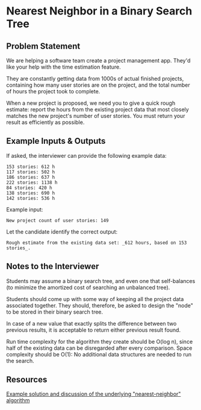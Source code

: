 # Nearest Neighbor in a Binary Search Tree

## Problem Statement 

We are helping a software team create a project management app. They'd like your help with the time estimation feature. 

They are constantly getting data from 1000s of actual finished projects, containing how many user stories are on the project, and the total number of hours the project took to complete. 

When a new project is proposed, we need you to give a quick rough estimate: report the hours from the existing project data that most closely matches the new project's number of user stories. You must return your result as efficiently as possible. 

## Example Inputs & Outputs

If asked, the interviewer can provide the following example data:

```
153 stories: 612 h
117 stories: 502 h
186 stories: 637 h
222 stories: 1138 h
84 stories: 420 h
138 stories: 690 h
142 stories: 536 h
```

Example input:
```
New project count of user stories: 149
```

Let the candidate identify the correct output: 
```
Rough estimate from the existing data set: _612 hours, based on 153 stories_. 
```

## Notes to the Interviewer

Students may assume a binary search tree, and even one that self-balances (to minimize the amortized cost of searching an unbalanced tree).

Students should come up with some way of keeping all the project data associated together. They should, therefore, be asked to design the "node" to be stored in their binary search tree.

In case of a new value that exactly splits the difference between two previous
results, it is acceptable to return either previous result found.

Run time complexity for the algorithm they create should be O(log n), since half of the existing data can be disregarded after every comparison. Space complexity should be O(1): No additional data structures are needed to run the search. 

## Resources

[Example solution and discussion of the underlying "nearest-neighbor" algorithm](http://codercareer.blogspot.com/2013/03/no-45-closest-node-in-binary-search-tree_2.html)
